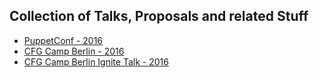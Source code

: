 ## Collection of Talks, Proposals and related Stuff

* [PuppetConf - 2016](puppetconf2016.txt)
* [CFG Camp Berlin - 2016](cfgcampberlin2016.txt)
* [CFG Camp Berlin Ignite Talk - 2016](cfgcampberlin2016ignite.txt)

